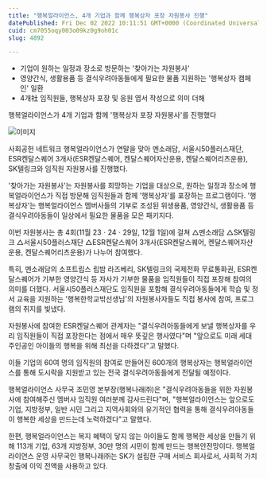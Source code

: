 ```yaml
---
title: "행복얼라이언스, 4개 기업과 함께 행복상자 포장 자원봉사 진행"
datePublished: Fri Dec 02 2022 10:11:51 GMT+0000 (Coordinated Universal Time)
cuid: cm7055oqy003o09kz0g9oh01c
slug: 4892

---
```



- 기업이 원하는 일정과 장소로 방문하는 '찾아가는 자원봉사'
- 영양간식, 생활용품 등 결식우려아동들에게 필요한 물품 지원하는 '행복상자 캠페인' 일환
- 4개社 임직원들, 행복상자 포장 및 응원 엽서 작성으로 의미 더해

행복얼라이언스가 4개 기업과 함께 '행복상자 포장 자원봉사'를 진행했다

![이미지](https://cdn.hashnode.com/res/hashnode/image/upload/v1739257748423/f7b9d336-554b-4b39-a2f9-f34820592bc7.jpeg)

사회공헌 네트워크 행복얼라이언스가 연말을 맞아 멘소래담, 서울시50플러스재단, ESR켄달스퀘어 3개사(ESR켄달스퀘어, 켄달스퀘어자산운용, 켄달스퀘어리츠운용), SK텔링크와 임직원 자원봉사를 진행했다.

'찾아가는 자원봉사'는 자원봉사를 희망하는 기업을 대상으로, 원하는 일정과 장소에 행복얼라이언스가 직접 방문해 임직원들과 함께 '행복상자'를 포장하는 프로그램이다. '행복상자'는 행복얼라이언스 멤버사들의 기부로 조성된 위생용품, 영양간식, 생활용품 등 결식우려아동들이 일상에서 필요한 물품을 모은 패키지다.

이번 자원봉사는 총 4회(11월 23ㆍ24ㆍ29일, 12월 1일)에 걸쳐 △멘소래담 △SK텔링크 △서울시50플러스재단 △ESR켄달스퀘어 3개사(ESR켄달스퀘어, 켄달스퀘어자산운용, 켄달스퀘어리츠운용)가 나누어 참여했다.

특히, 멘소래담의 소프트립스 립밤 라즈베리, SK텔링크의 국제전화 무료통화권, ESR켄달스퀘어가 기부한 영양간식 등 자사가 기부한 물품을 임직원들이 직접 포장해 참여의 의미를 더했다. 서울시50플러스재단도 임직원을 포함해 결식우려아동들에게 학습 및 정서 교육을 지원하는 '행복한학교밖선생님'의 자원봉사자들도 직접 봉사에 참여, 프로그램의 취지를 빛냈다.

자원봉사에 참여한 ESR켄달스퀘어 관계자는 "결식우려아동들에게 보낼 행복상자를 우리 임직원들이 직접 포장한다는 점에서 매우 뜻깊은 행사였다"며 "앞으로도 미래 세대 주인공인 아이들의 행복을 위해 최선을 다하겠다"고 말했다.

이들 기업의 60여 명의 임직원의 참여로 만들어진 600개의 행복상자는 행복얼라이언스를 통해 도시락을 지원받고 있는 전국 결식우려아동들에게 전달될 예정이다.

행복얼라이언스 사무국 조민영 본부장(행복나래㈜)은 "결식우려아동들을 위한 자원봉사에 참여해주신 멤버사 임직원 여러분께 감사드린다"며, "행복얼라이언스는 앞으로도 기업, 지방정부, 일반 시민 그리고 지역사회와의 유기적인 협력을 통해 결식우려아동들이 행복한 세상을 만드는데 노력하겠다"고 말했다.

한편, 행복얼라이언스는 복지 혜택이 닿지 않는 아이들도 함께 행복한 세상을 만들기 위해 113개 기업, 63개 지방정부, 30만 명의 시민이 함께 만드는 행복안전망이다. 행복얼라이언스 운영 사무국인 행복나래㈜는 SK가 설립한 구매 서비스 회사로서, 사회적 가치 창출에 이익 전액을 사용하고 있다.